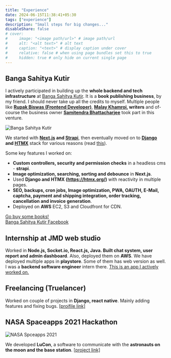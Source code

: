 ```yaml
---
title: "Experience"
date: 2024-06-15T11:38:41+05:30
tags: ["experience"]
description: "Small steps for big changes..."
disableShare: false
# cover:
#     image: "<image path/url>" # image path/url
#     alt: "<alt text>" # alt text
#     caption: "<text>" # display caption under cover
#     relative: false # when using page bundles set this to true
#     hidden: true # only hide on current single page
---
```


## Banga Sahitya Kutir

I actively participated in building up the **whole backend and tech infrastructure** at [Banga Sahitya Kutir](https://bangasahityakutir.com/). It is a **book publishing business**, by my friend. I should never take up all the credits to myself. Multiple people like **[Rupak Biswas (Frontend Developer)](https://www.linkedin.com/in/rupak-biswas-bb51761b9/)**, **[Malay Khamroi](https://www.linkedin.com/in/malay-khamroi-104696254/), writers** and of-course the business owner **[Samitendra Bhattacharjee](https://www.facebook.com/samitendra.bhattacharjee)** took part in this venture.

![Banga Sahitya Kutir](</bsk edit.jpg>)

We started with **[Next.js](https://nextjs.org/) and [Strapi](https://strapi.io/)**, then eventually moved on to **[Django](https://www.djangoproject.com/) and [HTMX](https://htmx.org/)** stack for various reasons (read [this](https://dev.to/abir777/my-experience-with-a-headless-cms-strapi-3j9o/)).

Some key features I worked on:
- **Custom controllers, security and permission checks** in a headless cms - **strapi**.
- **Image optimization, searching, sorting and debounce** in **Next.js**.
- Used **Django and HTMX (https://htmx.org/)** with reactivity in multiple pages.
- **SEO, backups, cron jobs, Image optimization, PWA, OAUTH, E-Mail, captcha, payment and shipping integration, order tracking, cancellation and invoice generation**.
- Deployed on **AWS** EC2, S3 and Cloudfront for CDN.

[Go buy some books!](https://bangasahityakutir.com/)\
[Banga Sahitya Kutir Facebook](https://www.facebook.com/BangaSahityaKutir/)


## Internship at JMD web studio

Worked in **Node.js, Socket.io, React.js, Java. Built chat system, user report and admin dashboard**. Also, deployed them on **AWS**.
We have deployed multiple apps in **playstore**. Some of them has web version as well.
I was a **backend software engineer** intern there.
[This is an app I actively worked on.](https://play.google.com/store/apps/details?id=com.buzz.project)

## Freelancing (Truelancer)

Worked on couple of projects in **Django, react native**. Mainly adding features and fixing bugs.
[[proifile link]](https://www.truelancer.com/freelancer/tluserec077165)

## NASA Spaceapps 2021 Hackathon

![NASA Spceapps 2021](</fb nasa spaceapps.png>)

We developed **LuCon**, a software to communicate with the **astronauts on the moon and the base station**.
[[project link]](https://github.com/Hello-Moon/spaceapps-2021)
